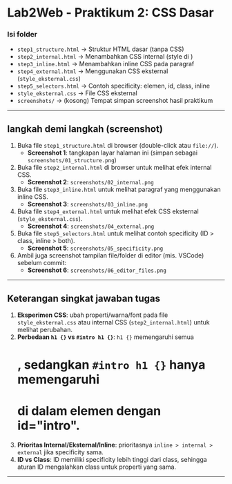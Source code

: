 # Lab2Web - Praktikum 2: CSS Dasar

### Isi folder
- `step1_structure.html`  -> Struktur HTML dasar (tanpa CSS)
- `step2_internal.html`   -> Menambahkan CSS internal (style di <head>)
- `step3_inline.html`     -> Menambahkan inline CSS pada paragraf
- `step4_external.html`   -> Menggunakan CSS eksternal (`style_eksternal.css`)
- `step5_selectors.html`  -> Contoh specificity: elemen, id, class, inline
- `style_eksternal.css`   -> File CSS eksternal
- `screenshots/`          -> (kosong) Tempat simpan screenshot hasil praktikum

---
## langkah demi langkah (screenshot)
1. Buka file `step1_structure.html` di browser (double-click atau `file://`).
   - **Screenshot 1**: tangkapan layar halaman ini (simpan sebagai `screenshots/01_structure.png`)
2. Buka file `step2_internal.html` di browser untuk melihat efek internal CSS.
   - **Screenshot 2**: `screenshots/02_internal.png`
3. Buka file `step3_inline.html` untuk melihat paragraf yang menggunakan inline CSS.
   - **Screenshot 3**: `screenshots/03_inline.png`
4. Buka file `step4_external.html` untuk melihat efek CSS eksternal (`style_eksternal.css`).
   - **Screenshot 4**: `screenshots/04_external.png`
5. Buka file `step5_selectors.html` untuk melihat contoh specificity (ID > class, inline > both).
   - **Screenshot 5**: `screenshots/05_specificity.png`
6. Ambil juga screenshot tampilan file/folder di editor (mis. VSCode) sebelum commit:
   - **Screenshot 6**: `screenshots/06_editor_files.png`
---
## Keterangan singkat jawaban tugas 
1. **Eksperimen CSS**: ubah properti/warna/font pada file `style_eksternal.css` atau internal CSS (`step2_internal.html`) untuk melihat perubahan.
2. **Perbedaan `h1 {}` vs `#intro h1 {}`**: `h1 {}` memengaruhi semua <h1>, sedangkan `#intro h1 {}` hanya memengaruhi <h1> di dalam elemen dengan id="intro".
3. **Prioritas Internal/Eksternal/Inline**: prioritasnya `inline > internal > external` jika specificity sama.
4. **ID vs Class**: ID memiliki specificity lebih tinggi dari class, sehingga aturan ID mengalahkan class untuk properti yang sama.
---
